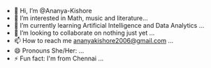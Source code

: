 - 👋 Hi, I’m @Ananya-Kishore
- 👀 I’m interested in Math, music and literature...
- 🌱 I’m currently learning Artificial Intelligence and Data Analytics ...
- 💞️ I’m looking to collaborate on nothing just yet ...
- 📫 How to reach me ananyakishore2006@gmail.com ...
- 😄 Pronouns She/Her: ...
- ⚡ Fun fact: I'm from Chennai ...

<!---
Ananya-Kishore/Ananya-Kishore is a ✨ special ✨ repository because its `README.md` (this file) appears on your GitHub profile.
You can click the Preview link to take a look at your changes.
--->
